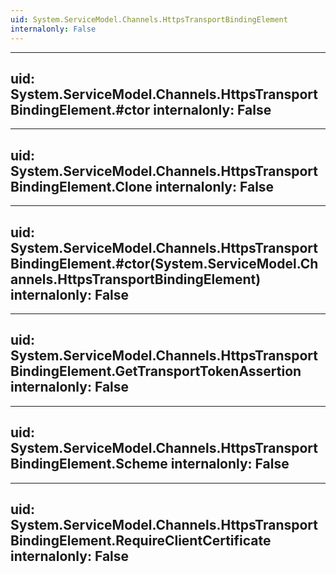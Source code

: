 ```yaml
---
uid: System.ServiceModel.Channels.HttpsTransportBindingElement
internalonly: False
---
```


---
uid: System.ServiceModel.Channels.HttpsTransportBindingElement.#ctor
internalonly: False
---

---
uid: System.ServiceModel.Channels.HttpsTransportBindingElement.Clone
internalonly: False
---

---
uid: System.ServiceModel.Channels.HttpsTransportBindingElement.#ctor(System.ServiceModel.Channels.HttpsTransportBindingElement)
internalonly: False
---

---
uid: System.ServiceModel.Channels.HttpsTransportBindingElement.GetTransportTokenAssertion
internalonly: False
---

---
uid: System.ServiceModel.Channels.HttpsTransportBindingElement.Scheme
internalonly: False
---

---
uid: System.ServiceModel.Channels.HttpsTransportBindingElement.RequireClientCertificate
internalonly: False
---
